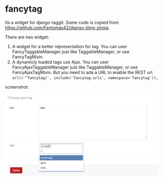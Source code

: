 # fancytag

Its a widget for django-taggit. Some code is copied from https://github.com/Fantomas42/django-blog-zinnia.

There are two widget:

1. A widget for a better representation for tag. You can user FancyTaggableManager just like TaggableManager, or use FancyTagMixin.
2. A dynamicly loaded tags use Ajax. You can user FancyAjaxTaggableManager just like TaggableManager, or use FancyAjaxTagMixin. 
  But you need to ada a URL to enable the REST url. 
  `url(r'^fancytag/', include('fancytag.urls', namespace='fancytag')),`


screenshot:

![截图](./screenshot.png)

